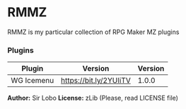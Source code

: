 # RMMZ

RMMZ is my particular collection of RPG Maker MZ plugins

### Plugins

| Plugin | Version | Version |
| ------ | ------ | ------ |
| WG Icemenu | https://bit.ly/2YUIiTV | 1.0.0

**Author:** Sir Lobo
**License:** zLib (Please, read LICENSE file)
